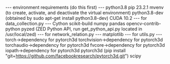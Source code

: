 --- environment requirements (do this first) ---
python3.8
pip 23.2.1
mvenv (to create, activate, and deactivate the virtual environment)
python3.8-dev (obtained by sudo apt-get install python3.8-dev)
CUDA 10.2
--- for data_collection.py ---
Cython
scikit-build
numpy
pandas
opencv-contrib-python
pyzed (ZED Python API, run get_python_api.py located in /usr/local/zed)
--- for network_relation.py ---
matplotlib
--- for utils.py ---
torch->dependency for pytorch3d
torchvision->dependency for pytorch3d
torchaudio->dependency for pytorch3d
fvcore->dependency for pytorch3d
iopath->dependency for pytorch3d
pytorch3d (pip install "git+https://github.com/facebookresearch/pytorch3d.git")
scipy


